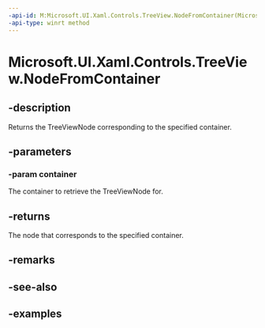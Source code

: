 ```yaml
---
-api-id: M:Microsoft.UI.Xaml.Controls.TreeView.NodeFromContainer(Microsoft.UI.Xaml.DependencyObject)
-api-type: winrt method
---
```


<!-- Method syntax.
public TreeViewNode TreeView.NodeFromContainer(DependencyObject container)
-->

# Microsoft.UI.Xaml.Controls.TreeView.NodeFromContainer

## -description

Returns the TreeViewNode corresponding to the specified container.

## -parameters
### -param container

The container to retrieve the TreeViewNode for.

## -returns

The node that corresponds to the specified container.

## -remarks

## -see-also

## -examples
